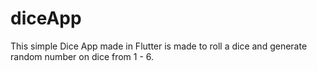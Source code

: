 # diceApp
This simple Dice App made in Flutter is made to roll a dice and generate random number on dice from 1 - 6.
